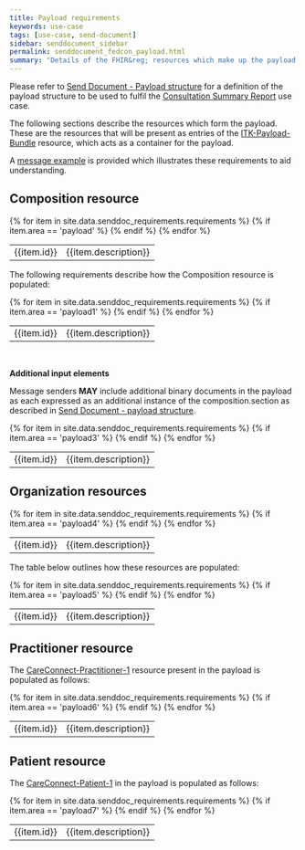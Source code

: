 ```yaml
---
title: Payload requirements
keywords: use-case
tags: [use-case, send-document]
sidebar: senddocument_sidebar
permalink: senddocument_fedcon_payload.html
summary: "Details of the FHIR&reg; resources which make up the payload for the Consultation Summary Report use case."
---
```



Please refer to [Send Document - Payload structure](senddocument_payload) for a definition of the payload structure to be used to fulfil the [Consultation Summary Report](/senddocument_fedcon_overview.html#federated-appointments-use-case) use case.

The following sections describe the resources which form the payload. These are the resources that will be present as entries of the [ITK-Payload-Bundle](https://fhir.nhs.uk/STU3/StructureDefinition/ITK-Payload-Bundle-1) resource, which acts as a container for the payload. 

A [message example](senddocument_payload) is provided which illustrates these requirements to aid understanding.

## Composition resource ##

<table class="requirement-box">
  {% for item in site.data.senddoc_requirements.requirements %}
  {% if item.area == 'payload' %}
  <tr>
    <td id="{{item.id}}">{{item.id}}</td>
    <td>{{item.description}}</td>
  </tr>
  {% endif %}
  {% endfor %}
</table>

The following requirements describe how the Composition resource is populated:

<table class="requirement-box">
  {% for item in site.data.senddoc_requirements.requirements %}
  {% if item.area == 'payload1' %}
  <tr>
    <td id="{{item.id}}">{{item.id}}</td>
    <td>{{item.description}}</td>
  </tr>
  {% endif %}
  {% endfor %}
</table>
	

<br/>

**Additional input elements**

Message senders **MAY** include additional binary documents in the payload as each expressed as an additional instance of the composition.section as described in [Send Document - payload structure](senddocument_payload.html#including-documents-in-the-payload).

<table class="requirement-box">
  {% for item in site.data.senddoc_requirements.requirements %}
  {% if item.area == 'payload3' %}
  <tr>
    <td id="{{item.id}}">{{item.id}}</td>
    <td>{{item.description}}</td>
  </tr>
  {% endif %}
  {% endfor %}
</table>

## Organization resources ##

<table class="requirement-box">
  {% for item in site.data.senddoc_requirements.requirements %}
  {% if item.area == 'payload4' %}
  <tr>
    <td id="{{item.id}}">{{item.id}}</td>
    <td>{{item.description}}</td>
  </tr>
  {% endif %}
  {% endfor %}
</table>

The table below outlines how these resources are populated:

<table class="requirement-box">
  {% for item in site.data.senddoc_requirements.requirements %}
  {% if item.area == 'payload5' %}
  <tr>
    <td id="{{item.id}}">{{item.id}}</td>
    <td>{{item.description}}</td>
  </tr>
  {% endif %}
  {% endfor %}
</table>

## Practitioner resource ##

The [CareConnect-Practitioner-1](https://fhir.hl7.org.uk/STU3/StructureDefinition/CareConnect-Practitioner-1) resource present in the payload is populated as follows:

<table class="requirement-box">
  {% for item in site.data.senddoc_requirements.requirements %}
  {% if item.area == 'payload6' %}
  <tr>
    <td id="{{item.id}}">{{item.id}}</td>
    <td>{{item.description}}</td>
  </tr>
  {% endif %}
  {% endfor %}
</table>

## Patient resource ##

The [CareConnect-Patient-1](https://fhir.hl7.org.uk/STU3/StructureDefinition/CareConnect-Patient-1) in the payload is populated as follows:

<table class="requirement-box">
  {% for item in site.data.senddoc_requirements.requirements %}
  {% if item.area == 'payload7' %}
  <tr>
    <td id="{{item.id}}">{{item.id}}</td>
    <td>{{item.description}}</td>
  </tr>
  {% endif %}
  {% endfor %}
</table>
